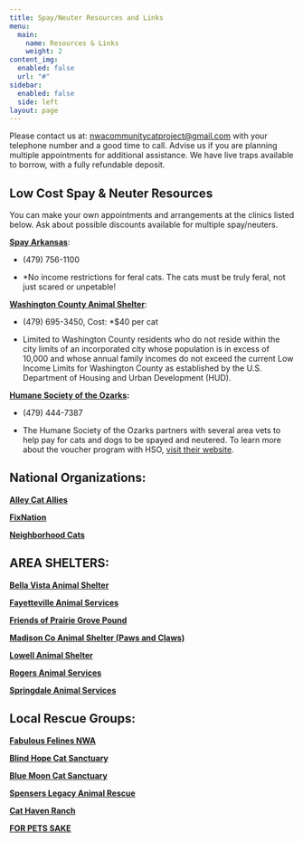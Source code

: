 ```yaml
---
title: Spay/Neuter Resources and Links
menu:
  main:
    name: Resources & Links
    weight: 2
content_img:
  enabled: false
  url: "#"
sidebar:
  enabled: false
  side: left
layout: page
---
```

Please contact us at: [nwacommunitycatproject@gmail.com](mailto:nwacommunitycatproject@gmail.com) with your telephone number and a good time to call. Advise us if you are planning multiple appointments for additional assistance. We have live traps available to borrow, with a fully refundable deposit.

## **Low Cost Spay & Neuter Resources**

You can make your own appointments and arrangements at the clinics listed below. Ask about possible discounts available for multiple spay/neuters.

[**Spay Arkansas**](http://spayarkansas.org/):

*   (479) 756-1100
    
*   \*No income restrictions for feral cats. The cats must be truly feral, not just scared or unpetable!
    

[**Washington County Animal Shelter**](https://www.co.washington.ar.us/government/departments-a-e/animal-shelter):

*   (479) 695-3450, Cost: \*$40 per cat
    
*   Limited to Washington County residents who do not reside within the city limits of an incorporated city whose population is in excess of 10,000 and whose annual family incomes do not exceed the current Low Income Limits for Washington County as established by the U.S. Department of Housing and Urban Development (HUD).
    

[**Humane Society of the Ozarks**](https://hsozarks.org/programs/feral-cats-tnr-program/)**:**

*   (479) 444-7387
    
*   The Humane Society of the Ozarks partners with several area vets to help pay for cats and dogs to be spayed and neutered. To learn more about the voucher program with HSO, [visit their website](https://hsozarks.org/spay-%26-neuter-program).
    

## **National Organizations:**

[**Alley Cat Allies**](https://www.alleycat.org/)

[**FixNation**](http://fixnation.org/)

[**Neighborhood Cats**](https://www.neighborhoodcats.org/)

## **AREA SHELTERS:**

[**Bella Vista Animal Shelter**](http://www.bellavista-animalshelter.org/)

[**Fayetteville Animal Services**](http://www.fayetteville-ar.gov/525/Animal-Services)

[**Friends of Prairie Grove Pound**](http://friendsofpgp.wixsite.com/fofpgp)

[**Madison Co Animal Shelter (Paws and Claws)**](https://www.thepetshelter.org/)

[**Lowell Animal Shelter**](http://www.lowellarkansas.gov/departments/animal-welfare/)

[**Rogers Animal Services**](http://rogersar.gov/272/Animal-Shelter)

[**Springdale Animal Services**](http://www.springdalear.gov/151/Adopt)

## **Local Rescue Groups:**

[**Fabulous Felines NWA**](http://www.fabulousfelinesnwa.com/)

[**Blind Hope Cat Sanctuary**](http://www.blindhopecats.org/index.php)

[**Blue Moon Cat Sanctuary**](http://valleyofthebluemoon.net/kitty_retirement/)

[**Spensers Legacy Animal Rescue**](http://spenserslegacy.org/)

[**Cat Haven Ranch**](http://www.cathavenranch.org/)

[**FOR PETS SAKE**](http://www.for-pets-sake.org/)